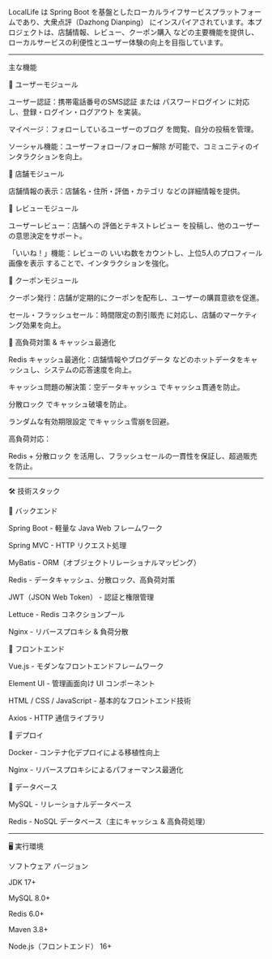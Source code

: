 LocalLife は Spring Boot を基盤としたローカルライフサービスプラットフォームであり、大衆点評（Dazhong Dianping） にインスパイアされています。本プロジェクトは、店舗情報、レビュー、クーポン購入 などの主要機能を提供し、ローカルサービスの利便性とユーザー体験の向上を目指しています。

---------------------------------------------------------------------------------------------------------------------------------------------------------------------

主な機能

🔹 ユーザーモジュール

ユーザー認証：携帯電話番号のSMS認証 または パスワードログイン に対応し、登録・ログイン・ログアウト を実装。

マイページ：フォローしているユーザーのブログ を閲覧、自分の投稿を管理。

ソーシャル機能：ユーザーフォロー/フォロー解除 が可能で、コミュニティのインタラクションを向上。

🔹 店舗モジュール

店舗情報の表示：店舗名・住所・評価・カテゴリ などの詳細情報を提供。

🔹 レビューモジュール

ユーザーレビュー：店舗への 評価とテキストレビュー を投稿し、他のユーザーの意思決定をサポート。

「いいね！」機能：レビューの いいね数をカウントし、上位5人のプロフィール画像を表示 することで、インタラクションを強化。

🔹 クーポンモジュール

クーポン発行：店舗が定期的にクーポンを配布し、ユーザーの購買意欲を促進。

セール・フラッシュセール：時間限定の割引販売 に対応し、店舗のマーケティング効果を向上。

🔹 高負荷対策 & キャッシュ最適化

Redis キャッシュ最適化：店舗情報やブログデータ などのホットデータをキャッシュし、システムの応答速度を向上。

キャッシュ問題の解決策：空データキャッシュ でキャッシュ貫通を防止。

分散ロック でキャッシュ破壊を防止。

ランダムな有効期限設定 でキャッシュ雪崩を回避。

高負荷対応：

Redis + 分散ロック を活用し、フラッシュセールの一貫性を保証し、超過販売を防止。

---------------------------------------------------------------------------------------------------------------------------------------------------------------------

🛠 技術スタック

🔹 バックエンド

Spring Boot - 軽量な Java Web フレームワーク

Spring MVC - HTTP リクエスト処理

MyBatis - ORM（オブジェクトリレーショナルマッピング）

Redis - データキャッシュ、分散ロック、高負荷対策

JWT（JSON Web Token） - 認証と権限管理

Lettuce - Redis コネクションプール

Nginx - リバースプロキシ & 負荷分散

🔹 フロントエンド

Vue.js - モダンなフロントエンドフレームワーク

Element UI - 管理画面向け UI コンポーネント

HTML / CSS / JavaScript - 基本的なフロントエンド技術

Axios - HTTP 通信ライブラリ

🔹 デプロイ

Docker - コンテナ化デプロイによる移植性向上

Nginx - リバースプロキシによるパフォーマンス最適化

🔹 データベース

MySQL - リレーショナルデータベース

Redis - NoSQL データベース（主にキャッシュ & 高負荷処理）

---------------------------------------------------------------------------------------------------------------------------------------------------------------------

🖥️ 実行環境

ソフトウェア	バージョン

JDK	17+

MySQL	8.0+

Redis	6.0+

Maven	3.8+

Node.js（フロントエンド）	16+
